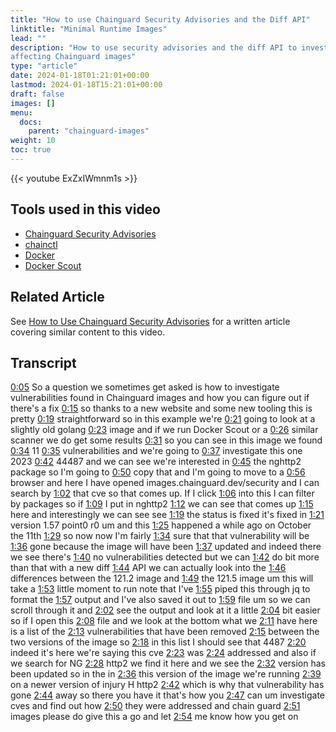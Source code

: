 ```yaml
---
title: "How to use Chainguard Security Advisories and the Diff API"
linktitle: "Minimal Runtime Images"
lead: ""
description: "How to use security advisories and the diff API to investigate vulnerabilities
affecting Chainguard images"
type: "article"
date: 2024-01-18T01:21:01+00:00
lastmod: 2024-01-18T15:21:01+00:00
draft: false
images: []
menu:
  docs:
    parent: "chainguard-images"
weight: 10
toc: true
---
```


{{< youtube ExZxIWmnm1s >}}


## Tools used in this video

* [Chainguard Security Advisories](https://images.chainguard.dev/security)
* [chainctl](/chainguard/administration/how-to-install-chainctl/)
* [Docker](https://docker.com)
* [Docker Scout](https://docs.docker.com/scout/)

## Related Article

See [How to Use Chainguard Security Advisories](/chainguard/chainguard-images/security-advisories/) for a written article covering similar
content to this video.

## Transcript

<a href="https://youtu.be/ExZxIWmnm1s?t=5" target="_blank">0:05</a> So a question we sometimes get asked is how to investigate vulnerabilities found in Chainguard images and how you can figure out if there's a fix
<a href="https://youtu.be/ExZxIWmnm1s?t=15" target="_blank">0:15</a> so thanks to a new website and some new tooling this is pretty
<a href="https://youtu.be/ExZxIWmnm1s?t=19" target="_blank">0:19</a> straightforward so in this example we're
<a href="https://youtu.be/ExZxIWmnm1s?t=21" target="_blank">0:21</a> going to look at a slightly old golang
<a href="https://youtu.be/ExZxIWmnm1s?t=23" target="_blank">0:23</a> image and if we run Docker Scout or a
<a href="https://youtu.be/ExZxIWmnm1s?t=26" target="_blank">0:26</a> similar scanner we do get some results
<a href="https://youtu.be/ExZxIWmnm1s?t=31" target="_blank">0:31</a> so you can see in this image we found
<a href="https://youtu.be/ExZxIWmnm1s?t=34" target="_blank">0:34</a> 11
<a href="https://youtu.be/ExZxIWmnm1s?t=35" target="_blank">0:35</a> vulnerabilities and we're going to
<a href="https://youtu.be/ExZxIWmnm1s?t=37" target="_blank">0:37</a> investigate this one 2023
<a href="https://youtu.be/ExZxIWmnm1s?t=42" target="_blank">0:42</a> 44487 and we can see we're interested in
<a href="https://youtu.be/ExZxIWmnm1s?t=45" target="_blank">0:45</a> the nghttp2 package so I'm going to
<a href="https://youtu.be/ExZxIWmnm1s?t=50" target="_blank">0:50</a> copy that and I'm going to move to a
<a href="https://youtu.be/ExZxIWmnm1s?t=56" target="_blank">0:56</a> browser and here I have opened images.chainguard.dev/security and I can search by
<a href="https://youtu.be/ExZxIWmnm1s?t=62" target="_blank">1:02</a> that cve so that comes up. If I click
<a href="https://youtu.be/ExZxIWmnm1s?t=66" target="_blank">1:06</a> into this I can filter by packages so if
<a href="https://youtu.be/ExZxIWmnm1s?t=69" target="_blank">1:09</a> I put in nghttp2
<a href="https://youtu.be/ExZxIWmnm1s?t=72" target="_blank">1:12</a> we can see that comes up
<a href="https://youtu.be/ExZxIWmnm1s?t=75" target="_blank">1:15</a> here and interestingly we can see see
<a href="https://youtu.be/ExZxIWmnm1s?t=79" target="_blank">1:19</a> the status is fixed it's fixed in
<a href="https://youtu.be/ExZxIWmnm1s?t=81" target="_blank">1:21</a> version 1.57 point0 r0 um and this
<a href="https://youtu.be/ExZxIWmnm1s?t=85" target="_blank">1:25</a> happened a while ago on October the 11th
<a href="https://youtu.be/ExZxIWmnm1s?t=89" target="_blank">1:29</a> so now now I'm fairly
<a href="https://youtu.be/ExZxIWmnm1s?t=94" target="_blank">1:34</a> sure that that vulnerability will be
<a href="https://youtu.be/ExZxIWmnm1s?t=96" target="_blank">1:36</a> gone because the image will have been
<a href="https://youtu.be/ExZxIWmnm1s?t=97" target="_blank">1:37</a> updated and indeed there we see there's
<a href="https://youtu.be/ExZxIWmnm1s?t=100" target="_blank">1:40</a> no vulnerabilities detected but we can
<a href="https://youtu.be/ExZxIWmnm1s?t=102" target="_blank">1:42</a> do bit more than that with a new diff
<a href="https://youtu.be/ExZxIWmnm1s?t=104" target="_blank">1:44</a> API we can actually look into the
<a href="https://youtu.be/ExZxIWmnm1s?t=106" target="_blank">1:46</a> differences between the 121.2 image and
<a href="https://youtu.be/ExZxIWmnm1s?t=109" target="_blank">1:49</a> the 121.5 image um this will take a
<a href="https://youtu.be/ExZxIWmnm1s?t=113" target="_blank">1:53</a> little moment to run note that I've
<a href="https://youtu.be/ExZxIWmnm1s?t=115" target="_blank">1:55</a> piped this through jq to format the
<a href="https://youtu.be/ExZxIWmnm1s?t=117" target="_blank">1:57</a> output and I've also saved it out to
<a href="https://youtu.be/ExZxIWmnm1s?t=119" target="_blank">1:59</a> file um so we can scroll through it and
<a href="https://youtu.be/ExZxIWmnm1s?t=122" target="_blank">2:02</a> see the output and look at it a little
<a href="https://youtu.be/ExZxIWmnm1s?t=124" target="_blank">2:04</a> bit easier so if I open this
<a href="https://youtu.be/ExZxIWmnm1s?t=128" target="_blank">2:08</a> file and we look at the bottom what we
<a href="https://youtu.be/ExZxIWmnm1s?t=131" target="_blank">2:11</a> have here is a list of the
<a href="https://youtu.be/ExZxIWmnm1s?t=133" target="_blank">2:13</a> vulnerabilities that have been removed
<a href="https://youtu.be/ExZxIWmnm1s?t=135" target="_blank">2:15</a> between the two versions of the image so
<a href="https://youtu.be/ExZxIWmnm1s?t=138" target="_blank">2:18</a> in this list I should see that 4487
<a href="https://youtu.be/ExZxIWmnm1s?t=140" target="_blank">2:20</a> indeed it's here we're saying this cve
<a href="https://youtu.be/ExZxIWmnm1s?t=143" target="_blank">2:23</a> was
<a href="https://youtu.be/ExZxIWmnm1s?t=144" target="_blank">2:24</a> addressed and also if we search for NG
<a href="https://youtu.be/ExZxIWmnm1s?t=148" target="_blank">2:28</a> http2 we find it here and we see the
<a href="https://youtu.be/ExZxIWmnm1s?t=152" target="_blank">2:32</a> version has been updated so in the in
<a href="https://youtu.be/ExZxIWmnm1s?t=156" target="_blank">2:36</a> this version of the image we're running
<a href="https://youtu.be/ExZxIWmnm1s?t=159" target="_blank">2:39</a> on a newer version of injury H http2
<a href="https://youtu.be/ExZxIWmnm1s?t=162" target="_blank">2:42</a> which is why that vulnerability has gone
<a href="https://youtu.be/ExZxIWmnm1s?t=164" target="_blank">2:44</a> away so there you have it that's how you
<a href="https://youtu.be/ExZxIWmnm1s?t=167" target="_blank">2:47</a> can um investigate cves and find out how
<a href="https://youtu.be/ExZxIWmnm1s?t=170" target="_blank">2:50</a> they were addressed and chain guard
<a href="https://youtu.be/ExZxIWmnm1s?t=171" target="_blank">2:51</a> images please do give this a go and let
<a href="https://youtu.be/ExZxIWmnm1s?t=174" target="_blank">2:54</a> me know how you get on
